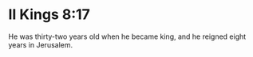 # II Kings 8:17

He was thirty-two years old when he became king, and he reigned eight years in Jerusalem.
